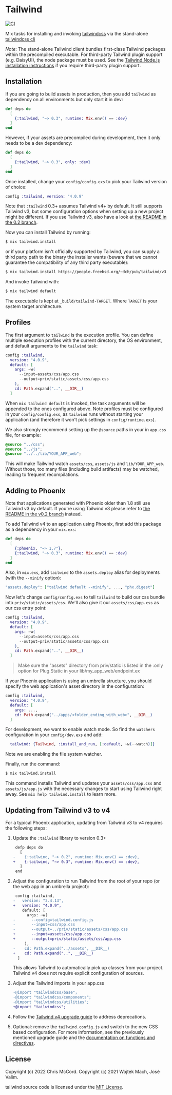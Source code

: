 # Tailwind

[![CI](https://github.com/phoenixframework/tailwind/actions/workflows/main.yml/badge.svg)](https://github.com/phoenixframework/tailwind/actions/workflows/main.yml)

Mix tasks for installing and invoking [tailwindcss](https://tailwindcss.com) via the
stand-alone [tailwindcss cli](https://github.com/tailwindlabs/tailwindcss/tree/main/packages/%40tailwindcss-standalone)

_Note_: The stand-alone Tailwind client bundles first-class Tailwind packages
within the precompiled executable. For third-party Tailwind plugin support (e.g. DaisyUI),
the node package must be used. See the [Tailwind Node.js installation instructions](https://tailwindcss.com/docs/installation)
if you require third-party plugin support.

## Installation

If you are going to build assets in production, then you add
`tailwind` as dependency on all environments but only start it
in dev:

```elixir
def deps do
  [
    {:tailwind, "~> 0.3", runtime: Mix.env() == :dev}
  ]
end
```

However, if your assets are precompiled during development,
then it only needs to be a dev dependency:

```elixir
def deps do
  [
    {:tailwind, "~> 0.3", only: :dev}
  ]
end
```

Once installed, change your `config/config.exs` to pick your
Tailwind version of choice:

```elixir
config :tailwind, version: "4.0.9"
```

Note that `:tailwind` 0.3+ assumes Tailwind v4+ by default. It still supports Tailwind v3, but some configuration options when setting up a new
project might be different. If you use Tailwind v3, also have a look at [the README in the 0.2 branch](https://github.com/phoenixframework/tailwind/blob/v0.2/README.md).

Now you can install Tailwind by running:

```bash
$ mix tailwind.install
```

or if your platform isn't officially supported by Tailwind,
you can supply a third party path to the binary the installer wants
(beware that we cannot guarantee the compatibility of any third party executable):

```bash
$ mix tailwind.install https://people.freebsd.org/~dch/pub/tailwind/v3.2.6/tailwindcss-freebsd-x64
```

And invoke Tailwind with:

```bash
$ mix tailwind default
```

The executable is kept at `_build/tailwind-TARGET`.
Where `TARGET` is your system target architecture.

## Profiles

The first argument to `tailwind` is the execution profile.
You can define multiple execution profiles with the current
directory, the OS environment, and default arguments to the
`tailwind` task:

```elixir
config :tailwind,
  version: "4.0.9",
  default: [
    args: ~w(
      --input=assets/css/app.css
      --output=priv/static/assets/css/app.css
    ),
    cd: Path.expand("..", __DIR__)
  ]
```

When `mix tailwind default` is invoked, the task arguments will be appended
to the ones configured above. Note profiles must be configured in your
`config/config.exs`, as `tailwind` runs without starting your application
(and therefore it won't pick settings in `config/runtime.exs`).

We also strongly recommend setting up the `@source` paths in your in `app.css`
file, for example:

```css
@source "../css";
@source "../js";
@source "../../lib/YOUR_APP_web";
```

This will make Tailwind watch `assets/css`, `assets/js` and `lib/YOUR_APP_web`.
Without those, too many files (including build artifacts) may be watched,
leading to frequent recompilations.

## Adding to Phoenix

Note that applications generated with Phoenix older than 1.8 still use Tailwind v3 by default.
If you're using Tailwind v3 please refer to [the README in the v0.2 branch](https://github.com/phoenixframework/tailwind/blob/v0.2/README.md#adding-to-phoenix)
instead.

To add Tailwind v4 to an application using Phoenix, first add this package
as a dependency in your `mix.exs`:

```elixir
def deps do
  [
    {:phoenix, "~> 1.7"},
    {:tailwind, "~> 0.3", runtime: Mix.env() == :dev}
  ]
end
```

Also, in `mix.exs`, add `tailwind` to the `assets.deploy`
alias for deployments (with the `--minify` option):

```elixir
"assets.deploy": ["tailwind default --minify", ..., "phx.digest"]
```

Now let's change `config/config.exs` to tell `tailwind`
to build our css bundle into `priv/static/assets/css`.
We'll also give it our `assets/css/app.css` as our css entry point:

```elixir
config :tailwind,
  version: "4.0.9",
  default: [
    args: ~w(
      --input=assets/css/app.css
      --output=priv/static/assets/css/app.css
    ),
    cd: Path.expand("..", __DIR__)
  ]
```

> Make sure the "assets" directory from priv/static is listed in the
> :only option for Plug.Static in your lib/my_app_web/endpoint.ex

If your Phoenix application is using an umbrella structure, you should specify
the web application's asset directory in the configuration:

```elixir
config :tailwind,
  version: "4.0.9",
  default: [
    args: ...,
    cd: Path.expand("../apps/<folder_ending_with_web>", __DIR__)
  ]
```

For development, we want to enable watch mode. So find the `watchers`
configuration in your `config/dev.exs` and add:

```elixir
  tailwind: {Tailwind, :install_and_run, [:default, ~w(--watch)]}
```

Note we are enabling the file system watcher.

Finally, run the command:

```bash
$ mix tailwind.install
```

This command installs Tailwind and  updates your `assets/css/app.css`
and `assets/js/app.js` with the necessary changes to start using Tailwind
right away. See `mix help tailwind.install` to learn more.

## Updating from Tailwind v3 to v4

For a typical Phoenix application, updating from Tailwind v3 to v4 requires the following steps:

1.  Update the `:tailwind` library to version 0.3+

    ```diff
     defp deps do
       [
    -    {:tailwind, "~> 0.2", runtime: Mix.env() == :dev},
    +    {:tailwind, "~> 0.3", runtime: Mix.env() == :dev},
       ]
     end
    ```

2.  Adjust the configuration to run Tailwind from the root of your repo (or the web app in an umbrella project):

    ```diff
     config :tailwind,
    -   version: "3.4.13",
    +   version: "4.0.9",
        default: [
          args: ~w(
    -       --config=tailwind.config.js
    -       --input=css/app.css
    -       --output=../priv/static/assets/css/app.css
    +       --input=assets/css/app.css
    +       --output=priv/static/assets/css/app.css
         ),
    -    cd: Path.expand("../assets", __DIR__)
    +    cd: Path.expand("..", __DIR__)
      ]
    ```

    This allows Tailwind to automatically pick up classes from your project. Tailwind v4 does not require explicit configuration of sources.

3.  Adjust the Tailwind imports in your app.css

    ```diff
    -@import "tailwindcss/base";
    -@import "tailwindcss/components";
    -@import "tailwindcss/utilities";
    +@import "tailwindcss";
    ```

4.  Follow the [Tailwind v4 upgrade guide](https://tailwindcss.com/docs/upgrade-guide) to address deprecations.

5.  Optional: remove the `tailwind.config.js` and switch to the new CSS based configuration. For more information, see the previously mentioned upgrade guide and the [documentation on functions and directives](https://tailwindcss.com/docs/functions-and-directives).

## License

Copyright (c) 2022 Chris McCord.
Copyright (c) 2021 Wojtek Mach, José Valim.

tailwind source code is licensed under the [MIT License](LICENSE.md).
